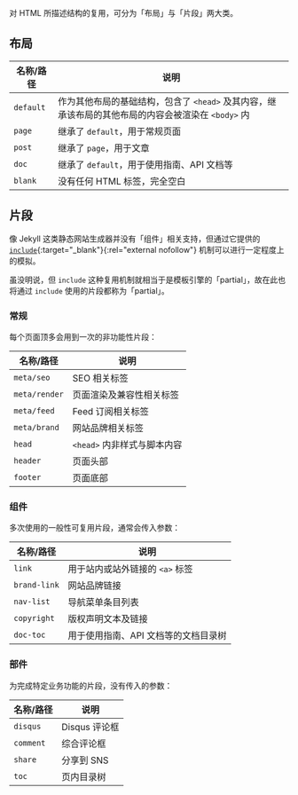 对 HTML 所描述结构的复用，可分为「布局」与「片段」两大类。

## 布局

| 名称/路径 | 说明 |
| --- | --- |
| `default` | 作为其他布局的基础结构，包含了 `<head>` 及其内容，继承该布局的其他布局的内容会被渲染在 `<body>` 内 |
| `page` | 继承了 `default`，用于常规页面 |
| `post` | 继承了 `page`，用于文章 |
| `doc` | 继承了 `default`，用于使用指南、API 文档等 |
| `blank` | 没有任何 HTML 标签，完全空白 |

## 片段

像 Jekyll 这类静态网站生成器并没有「组件」相关支持，但通过它提供的 [`include`](https://jekyllrb.com/docs/includes/){:target="_blank"}{:rel="external nofollow"} 机制可以进行一定程度上的模拟。

虽没明说，但 `include` 这种复用机制就相当于是模板引擎的「partial」，故在此也将通过 `include` 使用的片段都称为「partial」。

### 常规

每个页面顶多会用到一次的非功能性片段：

| 名称/路径 | 说明 |
| --- | --- |
| `meta/seo` | SEO 相关标签 |
| `meta/render` | 页面渲染及兼容性相关标签 |
| `meta/feed` | Feed 订阅相关标签 |
| `meta/brand` | 网站品牌相关标签 |
| `head` | `<head>` 内非样式与脚本内容 |
| `header` | 页面头部 |
| `footer` | 页面底部 |

### 组件

多次使用的一般性可复用片段，通常会传入参数：

| 名称/路径 | 说明 |
| --- | --- |
| `link` | 用于站内或站外链接的 `<a>` 标签 |
| `brand-link` | 网站品牌链接 |
| `nav-list` | 导航菜单条目列表 |
| `copyright` | 版权声明文本及链接 |
| `doc-toc` | 用于使用指南、API 文档等的文档目录树 |

### 部件

为完成特定业务功能的片段，没有传入的参数：

| 名称/路径 | 说明 |
| --- | --- |
| `disqus` | Disqus 评论框 |
| `comment` | 综合评论框 |
| `share` | 分享到 SNS |
| `toc` | 页内目录树 |
